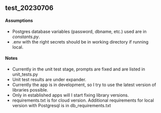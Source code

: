 ## test_20230706

#### Assumptions

 - Postgres database variables (password, dbname, etc.) used are in *constants.py*.
 - .env with the right secrets should be in working directory if running local.

#### Notes

 - Currently in the unit test stage, prompts are fixed and are listed in unit_tests.py
 - Unit test results are under expander.
 - Currently the app is in development, so I try to use the latest version of libraries possible.
 - Only in established apps will I start fixing library versions.
 - requirements.txt is for cloud version. Additional requirements for local version with Postgresql is in db_requirements.txt